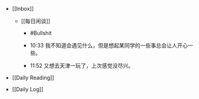 - [[Inbox]]
	 - [[每日闲谈]]
		 - #Bullshit

		 - 10:33 我不知道会遇见什么，但是想起某同学的一些事总会让人开心一些。

		 - 11:52 又想去天津一玩了，上次感觉没尽兴。

- [[Daily Reading]]

- [[Daily Log]]
